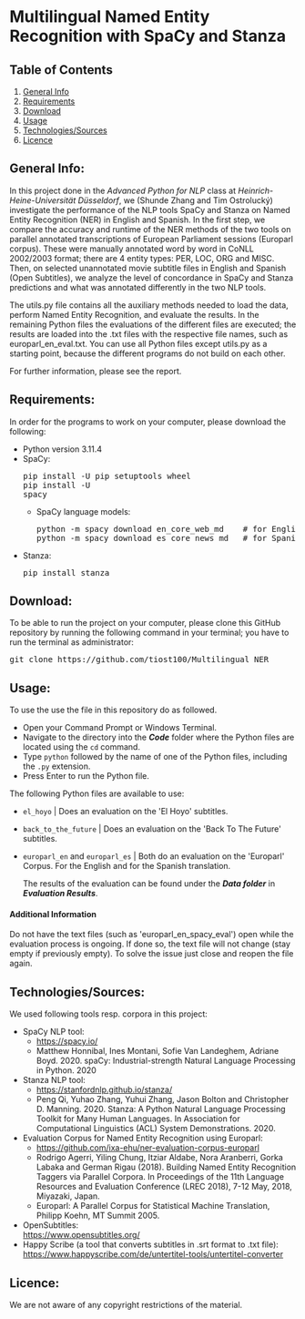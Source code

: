# Multilingual Named Entity Recognition with SpaCy and Stanza

## Table of Contents
1. [General Info](#general-info)
2. [Requirements](#requirements)
3. [Download](#download)
4. [Usage](#usage)
5. [Technologies/Sources](#technologiessources)
6. [Licence](#licence)

## General Info:
In this project done in the *Advanced Python for NLP* class at *Heinrich-Heine-Universität Düsseldorf*, we (Shunde Zhang and Tim Ostrolucký) investigate the performance of the NLP tools SpaCy and Stanza on Named Entity Recognition (NER) in English and Spanish. In the first step, we compare the accuracy and runtime of the NER methods of the two tools on parallel annotated transcriptions of European Parliament sessions (Europarl corpus). These were manually annotated word by word in CoNLL 2002/2003 format; there are 4 entity types: PER, LOC, ORG and MISC. Then, on selected unannotated movie subtitle files in English and Spanish (Open Subtitles), we analyze the level of concordance in SpaCy and Stanza predictions and what was annotated differently in the two NLP tools.

The utils.py file contains all the auxiliary methods needed to load the data, perform Named Entity Recognition, and evaluate the results. In the remaining Python files the evaluations of the different files are executed; the results are loaded into the .txt files with the respective file names, such as europarl_en_eval.txt. You can use all Python files except utils.py as a starting point, because the different programs do not build on each other.

For further information, please see the report.

## Requirements:
In order for the programs to work on your computer, please download the following:
- Python version 3.11.4
- SpaCy:<pre>pip install -U pip setuptools wheel <br>pip install -U spacy </pre>
  - SpaCy language models:
    <pre>python -m spacy download en_core_web_md    # for English <br>python -m spacy download es_core_news_md   # for Spanish</pre>
- Stanza:<pre>pip install stanza</pre>

## Download:
To be able to run the project on your computer, please clone this GitHub repository by running the following command in your terminal; you have to run the terminal as administrator:
<pre>git clone https://github.com/tiost100/Multilingual_NER</pre>

## Usage:
To use the use the file in this repository do as followed.
 - Open your Command Prompt or Windows Terminal.
 - Navigate to the directory into the ***Code*** folder where the Python files are located using the `cd` command.
 - Type `python` followed by the name of one of the Python files, including the `.py` extension.
 - Press Enter to run the Python file.

The following Python files are available to use:
 - `el_hoyo`  | Does an evaluation on the 'El Hoyo' subtitles.
 - `back_to_the_future`  | Does an evaluation on the 'Back To The Future' subtitles.
 - `europarl_en` and `europarl_es` | Both do an evaluation on the 'Europarl' Corpus. For the English and for the Spanish translation.

   The results of the evaluation can be found under the ***Data folder*** in ***Evaluation Results***. 

#### Additional Information

Do not have the text files (such as 'europarl_en_spacy_eval') open while the evaluation process is ongoing. 
If done so, the text file will not change (stay empty if previously empty).
To solve the issue just close and reopen the file again.

## Technologies/Sources:
We used following tools resp. corpora in this project:
- SpaCy NLP tool:
  - https://spacy.io/
  - Matthew Honnibal, Ines Montani, Sofie Van Landeghem, Adriane Boyd. 2020. spaCy: Industrial-strength Natural Language Processing in Python. 2020
- Stanza NLP tool:
  - https://stanfordnlp.github.io/stanza/
  - Peng Qi, Yuhao Zhang, Yuhui Zhang, Jason Bolton and Christopher D. Manning. 2020. Stanza: A Python Natural Language Processing Toolkit for Many Human Languages. In Association for Computational Linguistics (ACL) System Demonstrations. 2020.
- Evaluation Corpus for Named Entity Recognition using Europarl:
  - https://github.com/ixa-ehu/ner-evaluation-corpus-europarl
  - Rodrigo Agerri, Yiling Chung, Itziar Aldabe, Nora Aranberri, Gorka Labaka and German Rigau (2018). Building Named Entity Recognition Taggers via Parallel Corpora. In Proceedings of the 11th Language Resources and Evaluation Conference (LREC 2018), 7-12 May, 2018, Miyazaki, Japan.
  - Europarl: A Parallel Corpus for Statistical Machine Translation, Philipp Koehn, MT Summit 2005.
- OpenSubtitles: <br />https://www.opensubtitles.org/
- Happy Scribe (a tool that converts subtitles in .srt format to .txt file): <br />https://www.happyscribe.com/de/untertitel-tools/untertitel-converter

## Licence:
We are not aware of any copyright restrictions of the material.
